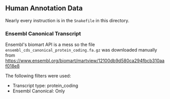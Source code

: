 ## Human Annotation Data

Nearly every instruction is in the `Snakefile` in this directory.

### Ensembl Canonical Transcript 

Ensembl's biomart API is a mess so the file `ensembl_cds_canonical_protein_coding.fa.gz`
was downloaded manually from https://www.ensembl.org/biomart/martview/12100db9d580ca294fbcb310aaf018e8

The following filters were used:
 - Transcript type: protein_coding
 - Ensembl Canonical: Only
